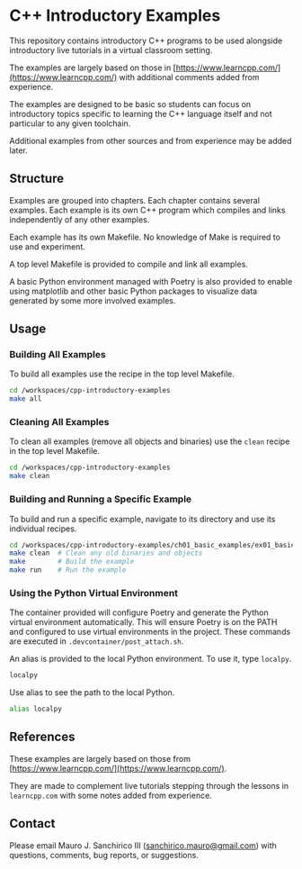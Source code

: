 # C++ Introductory Examples

This repository contains introductory C++ programs to be used alongside introductory live tutorials in a virtual classroom setting.

The examples are largely based on those in [https://www.learncpp.com/](https://www.learncpp.com/) with additional comments added from experience.

The examples are designed to be basic so students can focus on introductory topics specific to learning the C++ language itself and not particular to any given toolchain.

Additional examples from other sources and from experience may be added later.

## Structure

Examples are grouped into chapters. Each chapter contains several examples. Each example is its own C++ program which compiles and links independently of any other examples.

Each example has its own Makefile. No knowledge of Make is required to use and experiment.

A top level Makefile is provided to compile and link all examples.

A basic Python environment managed with Poetry is also provided to enable using matplotlib and other basic Python packages to visualize data generated by some more involved examples.

## Usage

### Building All Examples

To build all examples use the recipe in the top level Makefile.

```bash
cd /workspaces/cpp-introductory-examples
make all
```

### Cleaning All Examples

To clean all examples (remove all objects and binaries) use the `clean` recipe in the top level Makefile.

```bash
cd /workspaces/cpp-introductory-examples
make clean
```

### Building and Running a Specific Example

To build and run a specific example, navigate to its directory and use its individual recipes.

```bash
cd /workspaces/cpp-introductory-examples/ch01_basic_examples/ex01_basics
make clean  # Clean any old binaries and objects
make        # Build the example
make run    # Run the example
```

### Using the Python Virtual Environment

The container provided will configure Poetry and generate the Python virtual environment automatically. This will ensure Poetry is on the PATH and configured to use virtual environments in the project. These commands are executed in `.devcontainer/post_attach.sh`.

An alias is provided to the local Python environment. To use it, type `localpy`.

```bash
localpy
```

Use alias to see the path to the local Python.

```bash
alias localpy
```

## References

These examples are largely based on those from [https://www.learncpp.com/](https://www.learncpp.com/).

They are made to complement live tutorials stepping through the lessons in `learncpp.com` with some notes added from experience.

## Contact

Please email Mauro J. Sanchirico III ([sanchirico.mauro@gmail.com](sanchirico.mauro@gmail.com)) with questions, comments, bug reports, or suggestions.